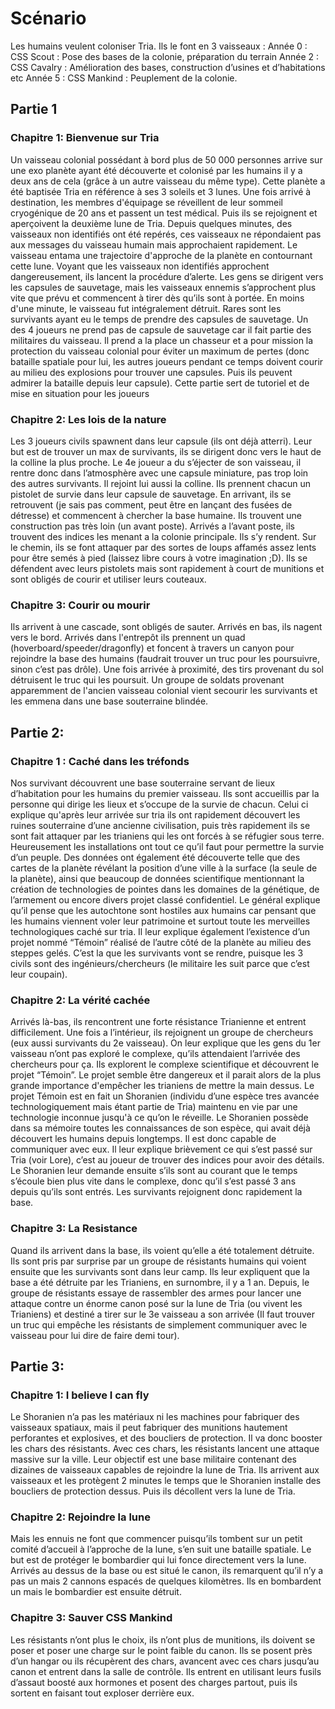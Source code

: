 # Scénario
Les humains veulent coloniser Tria. Ils le font en 3 vaisseaux :
Année 0 : CSS Scout : Pose des bases de la colonie, préparation du terrain
Année 2 : CSS Cavalry : Amélioration des bases, construction d’usines et d’habitations etc
Année 5 : CSS Mankind : Peuplement de la colonie.
## Partie 1
### Chapitre 1: Bienvenue sur Tria
Un vaisseau colonial possédant à bord plus de 50 000 personnes arrive sur une exo planète ayant été découverte et colonisé par les humains il y a deux ans de cela (grâce à un autre vaisseau du même type). Cette planète a été baptisée Tria en référence à ses 3 soleils et 3 lunes. Une fois arrivé à destination, les membres d'équipage se réveillent de leur sommeil cryogénique de 20 ans et passent un test médical. Puis ils se rejoignent et aperçoivent la deuxième lune de Tria. Depuis quelques minutes, des vaisseaux non identifiés ont été repérés, ces vaisseaux ne répondaient pas aux messages du vaisseau humain mais approchaient rapidement. Le vaisseau entama une trajectoire d'approche de la planète en contournant cette lune. Voyant que les vaisseaux non identifiés approchent dangereusement, ils lancent la procédure d’alerte. Les gens se dirigent vers les capsules de sauvetage, mais les vaisseaux ennemis s’approchent plus vite que prévu et commencent à tirer dès qu’ils sont à portée. En moins d'une minute, le vaisseau fut intégralement détruit. Rares sont les survivants ayant eu le temps de prendre des capsules de sauvetage. Un des 4 joueurs ne prend pas de capsule de sauvetage car il fait partie des militaires du vaisseau. Il prend a la place un chasseur et a pour mission la protection du vaisseau colonial pour éviter un maximum de pertes (donc bataille spatiale pour lui, les autres joueurs pendant ce temps doivent courir au milieu des explosions pour trouver une capsules. Puis ils peuvent admirer la bataille depuis leur capsule). Cette partie sert de tutoriel et de mise en situation pour les joueurs
### Chapitre 2: Les lois de la nature                                                                                      
Les 3 joueurs civils spawnent dans leur capsule (ils ont déjà atterri). Leur but est de trouver un max de survivants, ils se dirigent donc vers le haut de la colline la plus proche. Le 4e joueur a du s’éjecter de son vaisseau, il rentre donc dans l’atmosphère avec une capsule miniature, pas trop loin des autres survivants. Il rejoint lui aussi la colline. Ils prennent chacun un pistolet de survie dans leur capsule de sauvetage. En arrivant, ils se retrouvent (je sais pas comment, peut être en lançant des fusées de détresse) et commencent à chercher la base humaine. Ils trouvent une construction pas très loin (un avant poste). Arrivés a l’avant poste, ils trouvent des indices les menant a la colonie principale. Ils s’y rendent. Sur le chemin, ils se font attaquer par des sortes de loups affamés assez lents pour être semés à pied (laissez libre cours à votre imagination ;D). Ils se défendent avec leurs pistolets mais sont rapidement à court de munitions et sont obligés de courir et utiliser leurs couteaux.
### Chapitre 3: Courir ou mourir
Ils arrivent à une cascade, sont obligés de sauter. Arrivés en bas, ils nagent vers le bord. Arrivés dans l'entrepôt ils prennent un quad (hoverboard/speeder/dragonfly) et foncent à travers un canyon pour rejoindre la base des humains (faudrait trouver un truc pour les poursuivre, sinon c’est pas drôle). Une fois arrivée à proximité, des tirs provenant du sol détruisent le truc qui les poursuit. Un groupe de soldats provenant apparemment de l'ancien vaisseau colonial vient secourir les survivants et les emmena dans une base souterraine blindée. 
## Partie 2:
### Chapitre 1 : Caché dans les tréfonds
Nos survivant découvrent une base souterraine servant de lieux d’habitation pour les humains du premier vaisseau. Ils sont accueillis par la personne qui dirige les lieux et s’occupe de la survie de chacun. Celui ci explique qu'après leur arrivée sur tria ils ont rapidement découvert les ruines souterraine d’une ancienne civilisation, puis très rapidement ils se sont fait attaquer par les trianiens qui les ont forcés à se réfugier sous terre. Heureusement les installations ont tout ce qu’il faut pour permettre la survie d’un peuple.
Des données ont également été découverte telle que des cartes de la planète révélant la position d’une ville à la surface (la seule de la planète), ainsi que beaucoup de données scientifique mentionnant la création de technologies de pointes dans les domaines de la génétique, de l’armement ou encore divers projet classé confidentiel.
Le général explique qu’il pense que les autochtone sont hostiles aux humains car pensant que les humains viennent voler leur patrimoine et surtout toute les merveilles technologiques caché sur tria. Il leur explique également l’existence d’un projet nommé “Témoin” réalisé de l’autre côté de la planète au milieu des steppes gelés.
C’est la que les survivants vont se rendre, puisque les 3 civils sont des ingénieurs/chercheurs (le militaire les suit parce que c’est leur coupain).
### Chapitre 2: La vérité cachée
Arrivés là-bas, ils rencontrent une forte résistance Trianienne et entrent difficilement.
Une fois a l’intérieur, ils rejoignent un groupe de chercheurs (eux aussi survivants du 2e vaisseau). On leur explique que les gens du 1er vaisseau n’ont pas exploré le complexe, qu’ils attendaient l’arrivée des chercheurs pour ça. Ils explorent le complexe scientifique et découvrent le projet “Témoin”. 
Le projet semble être dangereux et il parait alors de la plus grande importance d'empêcher les trianiens de mettre la main dessus.
Le projet Témoin est en fait un Shoranien (individu d’une espèce tres avancée technologiquement mais étant partie de Tria) maintenu en vie par une technologie inconnue jusqu'à ce qu’on le réveille. Le Shoranien possède dans sa mémoire toutes les connaissances de son espèce, qui avait déjà découvert les humains depuis longtemps. Il est donc capable de communiquer avec eux. Il leur explique brièvement ce qui s’est passé sur Tria (voir Lore), c’est au joueur de trouver des indices pour avoir des détails.
Le Shoranien leur demande ensuite s’ils sont au courant que le temps s’écoule bien plus vite dans le complexe, donc qu’il s’est passé 3 ans depuis qu’ils sont entrés. Les survivants rejoignent donc rapidement la base.
### Chapitre 3: La Resistance
Quand ils arrivent dans la base, ils voient qu’elle a été totalement détruite. Ils sont pris par surprise par un groupe de résistants humains qui voient ensuite que les survivants sont dans leur camp. Ils leur expliquent que la base a été détruite par les Trianiens, en surnombre, il y a 1 an. Depuis, le groupe de résistants essaye de rassembler des armes pour lancer une attaque contre un énorme canon posé sur la lune de Tria (ou vivent les Trianiens) et destiné a tirer sur le 3e vaisseau a son arrivée (Il faut trouver un truc qui empêche les résistants de simplement communiquer avec le vaisseau pour lui dire de faire demi tour).
## Partie 3:
### Chapitre 1: I believe I can fly
Le Shoranien n’a pas les matériaux ni les machines pour fabriquer des vaisseaux spatiaux, mais il peut fabriquer des munitions hautement perforantes et explosives, et des boucliers de protection. Il va donc booster les chars des résistants. Avec ces chars, les résistants lancent une attaque massive sur la ville. Leur objectif est une base militaire contenant des dizaines de vaisseaux capables de rejoindre la lune de Tria. Ils arrivent aux vaisseaux et les protègent 2 minutes le temps que le Shoranien installe des boucliers de protection dessus. Puis ils décollent vers la lune de Tria.
### Chapitre 2: Rejoindre la lune
Mais les ennuis ne font que commencer puisqu’ils tombent sur un petit comité d’accueil à l’approche de la lune, s’en suit une bataille spatiale. Le but est de protéger le bombardier qui lui fonce directement vers la lune. Arrivés au dessus de la base ou est situé le canon, ils remarquent qu’il n’y a pas un mais 2 cannons espacés de quelques kilomètres. Ils en bombardent un mais le bombardier est ensuite détruit.
### Chapitre 3: Sauver CSS Mankind
Les résistants n’ont plus le choix, ils n’ont plus de munitions, ils doivent se poser et poser une charge sur le point faible du canon. Ils se posent près d’un hangar ou ils récupèrent des chars, avancent avec ces chars jusqu’au canon et entrent dans la salle de contrôle. Ils entrent en utilisant leurs fusils d’assaut boosté aux hormones et posent des charges partout, puis ils sortent en faisant tout exploser derrière eux.
